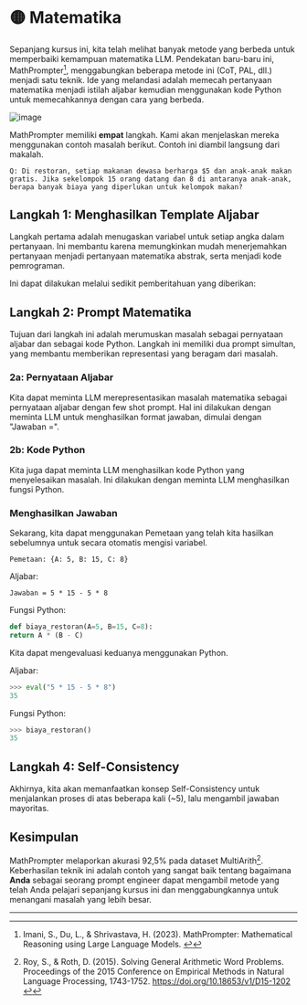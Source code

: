 # 🟡 Matematika

Sepanjang kursus ini, kita telah melihat banyak metode yang berbeda untuk memperbaiki kemampuan matematika LLM. Pendekatan baru-baru ini, MathPrompter[^1], menggabungkan beberapa metode ini (CoT, PAL, dll.) menjadi satu teknik. Ide yang melandasi adalah memecah pertanyaan matematika menjadi istilah aljabar kemudian menggunakan kode Python untuk memecahkannya dengan cara yang berbeda.

![image](https://github.com/trigaten/Learn_Prompting/assets/4091265/ad9a4783-4f10-42d3-9366-a91186406fac)

MathPrompter memiliki **empat** langkah. Kami akan menjelaskan mereka menggunakan contoh masalah berikut. Contoh ini diambil langsung dari makalah.

```
Q: Di restoran, setiap makanan dewasa berharga $5 dan anak-anak makan gratis. Jika sekelompok 15 orang datang dan 8 di antaranya anak-anak, berapa banyak biaya yang diperlukan untuk kelompok makan?
```

## Langkah 1: Menghasilkan Template Aljabar

Langkah pertama adalah menugaskan variabel untuk setiap angka dalam pertanyaan. Ini membantu karena memungkinkan mudah menerjemahkan pertanyaan menjadi pertanyaan matematika abstrak, serta menjadi kode pemrograman.

Ini dapat dilakukan melalui sedikit pemberitahuan yang diberikan:

## Langkah 2: Prompt Matematika

Tujuan dari langkah ini adalah merumuskan masalah sebagai pernyataan aljabar dan sebagai kode Python. Langkah ini memiliki dua prompt simultan, yang membantu memberikan representasi yang beragam dari masalah.

### 2a: Pernyataan Aljabar

Kita dapat meminta LLM merepresentasikan masalah matematika sebagai pernyataan aljabar dengan few shot prompt. Hal ini dilakukan dengan meminta LLM untuk menghasilkan format jawaban, dimulai dengan "Jawaban =".

### 2b: Kode Python

Kita juga dapat meminta LLM menghasilkan kode Python yang menyelesaikan masalah. Ini dilakukan dengan meminta LLM menghasilkan fungsi Python.

### Menghasilkan Jawaban

Sekarang, kita dapat menggunakan Pemetaan yang telah kita hasilkan sebelumnya untuk secara otomatis mengisi variabel.

```
Pemetaan: {A: 5, B: 15, C: 8}
```

Aljabar:

```
Jawaban = 5 * 15 - 5 * 8
```

Fungsi Python:

```python
def biaya_restoran(A=5, B=15, C=8):
return A * (B - C)
```

Kita dapat mengevaluasi keduanya menggunakan Python.

Aljabar:

```python
>>> eval("5 * 15 - 5 * 8")
35
```

Fungsi Python:

```python
>>> biaya_restoran()
35
```

## Langkah 4: Self-Consistency

Akhirnya, kita akan memanfaatkan konsep Self-Consistency untuk menjalankan proses di atas beberapa kali (~5), lalu mengambil jawaban mayoritas.

## Kesimpulan

MathPrompter melaporkan akurasi 92,5% pada dataset MultiArith[^2]. Keberhasilan teknik ini adalah contoh yang sangat baik tentang bagaimana **Anda** sebagai seorang prompt engineer dapat mengambil metode yang telah Anda pelajari sepanjang kursus ini dan menggabungkannya untuk menangani masalah yang lebih besar.

---

[^1]: Imani, S., Du, L., & Shrivastava, H. (2023). MathPrompter: Mathematical Reasoning using Large Language Models. [↩](https://learnprompting.org/docs/reliability/math#fnref-1)
[^2]: Roy, S., & Roth, D. (2015). Solving General Arithmetic Word Problems. Proceedings of the 2015 Conference on Empirical Methods in Natural Language Processing, 1743-1752. https://doi.org/10.18653/v1/D15-1202 [↩](https://learnprompting.org/docs/reliability/math#fnref-2)

